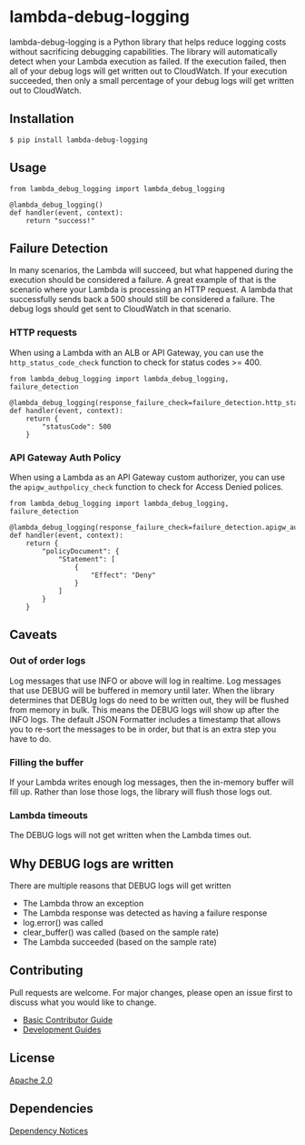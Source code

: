 # lambda-debug-logging

lambda-debug-logging is a Python library that helps reduce logging costs without sacrificing debugging capabilities.  The library will automatically detect when your Lambda execution as failed.  If the execution failed, then all of your debug logs will get written out to CloudWatch.  If your execution succeeded, then only a small percentage of your debug logs will get written out to CloudWatch.

## Installation

```
$ pip install lambda-debug-logging
```

## Usage

```
from lambda_debug_logging import lambda_debug_logging

@lambda_debug_logging()
def handler(event, context):
    return "success!"
```

## Failure Detection

In many scenarios, the Lambda will succeed, but what happened during the execution should be considered a failure.
A great example of that is the scenario where your Lambda is processing an HTTP request.  A lambda that successfully
sends back a 500 should still be considered a failure.  The debug logs should get sent to CloudWatch in that scenario.

### HTTP requests

When using a Lambda with an ALB or API Gateway, you can use the `http_status_code_check` function to check for status codes >= 400.

```
from lambda_debug_logging import lambda_debug_logging, failure_detection

@lambda_debug_logging(response_failure_check=failure_detection.http_status_code_check)
def handler(event, context):
    return {
        "statusCode": 500
    }
```

### API Gateway Auth Policy

When using a Lambda as an API Gateway custom authorizer, you can use the `apigw_authpolicy_check` function to check for Access Denied polices.

```
from lambda_debug_logging import lambda_debug_logging, failure_detection

@lambda_debug_logging(response_failure_check=failure_detection.apigw_authpolicy_check)
def handler(event, context):
    return {
        "policyDocument": {
            "Statement": [
                {
                    "Effect": "Deny"
                }
            ]
        }
    }
```

## Caveats

### Out of order logs

Log messages that use INFO or above will log in realtime.  Log messages that use DEBUG will be buffered in memory until later.
When the library determines that DEBUg logs do need to be written out, they will be flushed from memory in bulk.  This means
the DEBUG logs will show up after the INFO logs.  The default JSON Formatter includes a timestamp that allows you to re-sort
the messages to be in order, but that is an extra step you have to do.

### Filling the buffer

If your Lambda writes enough log messages, then the in-memory buffer will fill up.  Rather than lose those logs, the library
will flush those logs out.

### Lambda timeouts

The DEBUG logs will not get written when the Lambda times out.

## Why DEBUG logs are written

There are multiple reasons that DEBUG logs will get written

- The Lambda throw an exception
- The Lambda response was detected as having a failure response
- log.error() was called
- clear_buffer() was called (based on the sample rate)
- The Lambda succeeded (based on the sample rate)

## Contributing

Pull requests are welcome. For major changes, please open an issue first to discuss what you would like to change.

- [Basic Contributor Guide](CONTRIBUTING.md)
- [Development Guides](docs/devguide.md)

## License

[Apache 2.0](https://www.apache.org/licenses/LICENSE-2.0/)

## Dependencies

[Dependency Notices](NOTICE.md)